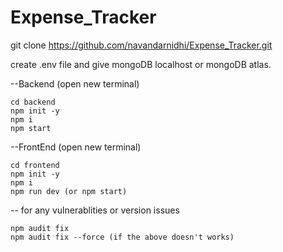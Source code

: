 # Expense_Tracker

git clone https://github.com/navandarnidhi/Expense_Tracker.git

create .env file and give mongoDB localhost or mongoDB atlas.

--Backend (open new terminal)

    cd backend
    npm init -y
    npm i
    npm start

--FrontEnd (open new terminal)

    cd frontend
    npm init -y
    npm i
    npm run dev (or npm start)

-- for any vulnerablities or version issues

    npm audit fix
    npm audit fix --force (if the above doesn't works)
